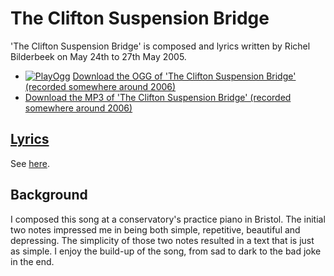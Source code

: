 # The Clifton Suspension Bridge

'The Clifton Suspension Bridge' is composed and lyrics written 
by Richel Bilderbeek on May 24th to 27th May 2005.

 * [![PlayOgg](http://static.fsf.org/playogg/Play_ogg_80x15.png "I support PlayOgg!")](http://playogg.org) [Download the OGG of 'The Clifton Suspension Bridge' (recorded somewhere around 2006)](http://www.richelbilderbeek.nl/CD05_19TheCliftonSuspensionBridge.ogg)
 * [Download the MP3 of 'The Clifton Suspension Bridge' (recorded somewhere around 2006)](http://www.richelbilderbeek.nl/CD05_19TheCliftonSuspensionBridge.mp3)

## [Lyrics](40_the_clifton_suspension_bridge.txt)

See [here](40_the_clifton_suspension_bridge.txt).

## Background

I composed this song at a conservatory's practice piano in Bristol.
The initial two notes impressed me in being both simple, repetitive,
beautiful and depressing. The simplicity of those two notes resulted in
a text that is just as simple. I enjoy the build-up of the song,
from sad to dark to the bad joke in the end.

